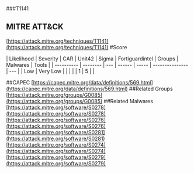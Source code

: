 ###T1141
## MITRE ATT&CK
[https://attack.mitre.org/techniques/T1141](https://attack.mitre.org/techniques/T1141)
#Score

| Likelihood | Severity | CAR | Unit42 | Sigma | Fortiguardintel | Groups | Malwares | Tools |
| ---------- | -------- | --- | ------ | ----- | --------------- | ---  |
| Low | Very Low |   |   |   |   | 1 | 5 |   |

##CAPEC
[https://capec.mitre.org/data/definitions/569.html](https://capec.mitre.org/data/definitions/569.html)
[]()
##Related Groups
[https://attack.mitre.org/groups/G0085](https://attack.mitre.org/groups/G0085)
[]()
##Related Malwares
[https://attack.mitre.org/software/S0278](https://attack.mitre.org/software/S0278)
[https://attack.mitre.org/software/S0276](https://attack.mitre.org/software/S0276)
[https://attack.mitre.org/software/S0281](https://attack.mitre.org/software/S0281)
[https://attack.mitre.org/software/S0274](https://attack.mitre.org/software/S0274)
[https://attack.mitre.org/software/S0279](https://attack.mitre.org/software/S0279)
[]()
